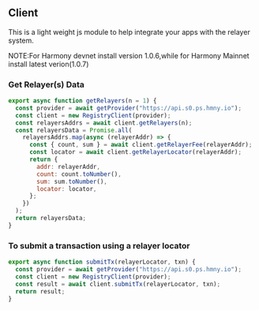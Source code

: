 ## Client

This is a light weight js module to help integrate your apps with the relayer system.

NOTE:For Harmony devnet install version 1.0.6,while for Harmony Mainnet install latest verion(1.0.7)

### Get Relayer(s) Data

```js
export async function getRelayers(n = 1) {
  const provider = await getProvider("https://api.s0.ps.hmny.io");
  const client = new RegistryClient(provider);
  const relayersAddrs = await client.getRelayers(n);
  const relayersData = Promise.all(
    relayersAddrs.map(async (relayerAddr) => {
      const { count, sum } = await client.getRelayerFee(relayerAddr);
      const locator = await client.getRelayerLocator(relayerAddr);
      return {
        addr: relayerAddr,
        count: count.toNumber(),
        sum: sum.toNumber(),
        locator: locator,
      };
    })
  );
  return relayersData;
}
```

### To submit a transaction using a relayer locator

```js
export async function submitTx(relayerLocator, txn) {
  const provider = await getProvider("https://api.s0.ps.hmny.io");
  const client = new RegistryClient(provider);
  const result = await client.submitTx(relayerLocator, txn);
  return result;
}
```
